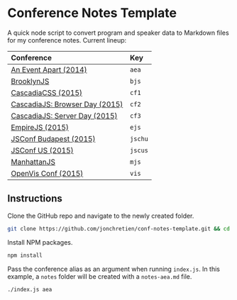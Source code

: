 # Conference Notes Template

A quick node script to convert program and speaker data to Markdown files for my conference notes. Current lineup:

| Conference                                                     | Key        |
| :------------------------------------------------------------- | :--------- |
| [An Event Apart (2014)](http://aneventapart.com/)                     | `aea`      |
| [BrooklynJS](http://brooklynjs.com/)                           | `bjs`      |
| [CascadiaCSS (2015)](http://2015.cascadiajs.com/css/)                 | `cf1`      |
| [CascadiaJS: Browser Day (2015)](http://2015.cascadiajs.com/browser/) | `cf2`      |
| [CascadiaJS: Server Day (2015)](http://2015.cascadiajs.com/server/)   | `cf3`      |
| [EmpireJS (2015)](http://empirejs.org/)                               | `ejs`      |
| [JSConf Budapest (2015)](http://jsconfbp.com/)                        | `jschu` |
| [JSConf US (2015)](http://2015.jsconf.us/speakers.html)               | `jscus` |
| [ManhattanJS](http://manhattanjs.com/)                         | `mjs`      |
| [OpenVis Conf (2015)](http://openvisconf.com/)                        | `vis`      |

## Instructions

Clone the GitHub repo and navigate to the newly created folder.
```bash
git clone https://github.com/jonchretien/conf-notes-template.git && cd conf-notes-template
```

Install NPM packages.
```bash
npm install
```

Pass the conference alias as an argument when running `index.js`. In this example, a `notes` folder will be created with a `notes-aea.md` file.
```bash
./index.js aea
```